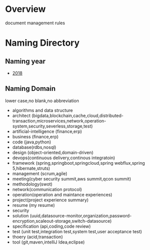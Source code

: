# Overview

  document management rules

# Naming Directory

## Naming year
    
   - [2018](2018/2018.md)
        
## Naming Domain
    
   lower case,no blank,no abbreviation
    
   - algorithms and data structure    
   - architect (bigdata,blockchain,cache,cloud,distributed-transaction,microservices,network,operation-system,security,severless,storage,test)
   - artificial-intelligence (finance,erp)
   - business (finance,erp)
   - code (java,python)
   - database(rdbs,nosql)
   - design (object-oriented,domain-driven)
   - devops(continuous delivery,continous integratoin)
   - framework (spring,springboot,springcloud,spring webflux,spring 5,hibernate,struts)
   - management (scrum,agile)
   - meeting(cyber security summit,aws summit,qcon summit)
   - methodology(swot)
   - network(communication protocol)
   - operation(operation and maintance experiences)
   - project(project experience summary)
   - resume (my resume)
   - security
   - solution (uuid,datasource-monitor,organization,password-encryption,scaleout-storage,switch-datasource)
   - specification (api,coding,code review)
   - test (unit test,integration test,system test,user acceptance test)
   - thoery (acid,transaction)
   - tool (git,maven,intelliJ Idea,eclipse)

    
    